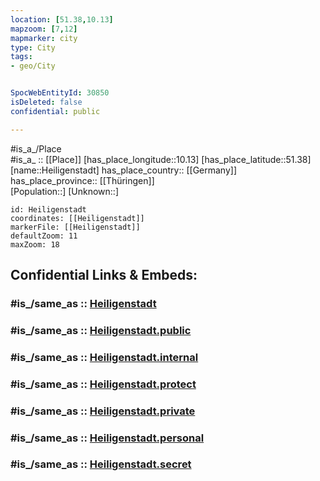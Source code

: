 ```yaml
---
location: [51.38,10.13] 
mapzoom: [7,12] 
mapmarker: city 
type: City
tags:
- geo/City


SpocWebEntityId: 30850
isDeleted: false
confidential: public

---
```

#is_a_/Place  
#is_a_ :: [[Place]] 
[has_place_longitude::10.13] 
[has_place_latitude::51.38] 
[name::Heiligenstadt] 
has_place_country:: [[Germany]]  
has_place_province:: [[Thüringen]]  
[Population::] 
[Unknown::] 


```leaflet
id: Heiligenstadt
coordinates: [[Heiligenstadt]] 
markerFile: [[Heiligenstadt]] 
defaultZoom: 11 
maxZoom: 18
```


## Confidential Links & Embeds: 

### #is_/same_as :: [Heiligenstadt](/_Standards/Earth/Continent/Europe/Europe~Central/Germany/Germany~East/Thüringen/counties~TH/Eichsfeld/cities~Eichsfeld/Heilbad_Heiligenstadt/City/Heiligenstadt.md) 

### #is_/same_as :: [Heiligenstadt.public](/_public/Earth/Continent/Europe/Europe~Central/Germany/Germany~East/Thüringen/counties~TH/Eichsfeld/cities~Eichsfeld/Heilbad_Heiligenstadt/City/Heiligenstadt.public.md) 

### #is_/same_as :: [Heiligenstadt.internal](/_internal/Earth/Continent/Europe/Europe~Central/Germany/Germany~East/Thüringen/counties~TH/Eichsfeld/cities~Eichsfeld/Heilbad_Heiligenstadt/City/Heiligenstadt.internal.md) 

### #is_/same_as :: [Heiligenstadt.protect](/_protect/Earth/Continent/Europe/Europe~Central/Germany/Germany~East/Thüringen/counties~TH/Eichsfeld/cities~Eichsfeld/Heilbad_Heiligenstadt/City/Heiligenstadt.protect.md) 

### #is_/same_as :: [Heiligenstadt.private](/_private/Earth/Continent/Europe/Europe~Central/Germany/Germany~East/Thüringen/counties~TH/Eichsfeld/cities~Eichsfeld/Heilbad_Heiligenstadt/City/Heiligenstadt.private.md) 

### #is_/same_as :: [Heiligenstadt.personal](/_personal/Earth/Continent/Europe/Europe~Central/Germany/Germany~East/Thüringen/counties~TH/Eichsfeld/cities~Eichsfeld/Heilbad_Heiligenstadt/City/Heiligenstadt.personal.md) 

### #is_/same_as :: [Heiligenstadt.secret](/_secret/Earth/Continent/Europe/Europe~Central/Germany/Germany~East/Thüringen/counties~TH/Eichsfeld/cities~Eichsfeld/Heilbad_Heiligenstadt/City/Heiligenstadt.secret.md)

